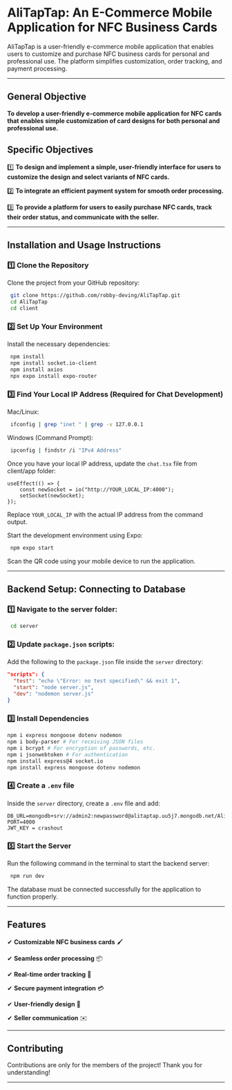 # **AliTapTap: An E-Commerce Mobile Application for NFC Business Cards**

AliTapTap is a user-friendly e-commerce mobile application that enables users to customize and purchase NFC business cards for personal and professional use. The platform simplifies customization, order tracking, and payment processing.

---

## **General Objective**
**To develop a user-friendly e-commerce mobile application for NFC cards that enables simple customization of card designs for both personal and professional use.**

## **Specific Objectives**
1️⃣ **To design and implement a simple, user-friendly interface for users to customize the design and select variants of NFC cards.**

2️⃣ **To integrate an efficient payment system for smooth order processing.**

3️⃣ **To provide a platform for users to easily purchase NFC cards, track their order status, and communicate with the seller.**

---

## **Installation and Usage Instructions**

### **1️⃣ Clone the Repository**
Clone the project from your GitHub repository:

```bash
 git clone https://github.com/robby-deving/AliTapTap.git
 cd AliTapTap
 cd client
```

### **2️⃣ Set Up Your Environment**

Install the necessary dependencies:

```bash
 npm install
 npm install socket.io-client
 npm install axios
 npx expo install expo-router
```

### **3️⃣ Find Your Local IP Address (Required for Chat Development)**

Mac/Linux:

```bash
 ifconfig | grep "inet " | grep -v 127.0.0.1
```

Windows (Command Prompt):

```bash
 ipconfig | findstr /i "IPv4 Address"
```

Once you have your local IP address, update the `chat.tsx` file from client/app folder:

```tsx
useEffect(() => {
    const newSocket = io("http://YOUR_LOCAL_IP:4000");
    setSocket(newSocket);
});
```

Replace `YOUR_LOCAL_IP` with the actual IP address from the command output.

Start the development environment using Expo:

```bash
 npm expo start
```

Scan the QR code using your mobile device to run the application.

---

## **Backend Setup: Connecting to Database**

### **1️⃣ Navigate to the server folder:**
```bash
 cd server
```

### **2️⃣ Update `package.json` scripts:**
Add the following to the `package.json` file inside the `server` directory:

```json
"scripts": {
  "test": "echo \"Error: no test specified\" && exit 1",
  "start": "node server.js",
  "dev": "nodemon server.js"
}
```

### **3️⃣ Install Dependencies**

```bash
npm i express mongoose dotenv nodemon
npm i body-parser # For receiving JSON files
npm i bcrypt # For encryption of passwords, etc.
npm i jsonwebtoken # For authentication
npm install express@4 socket.io
npm install express mongoose dotenv nodemon
```

### **4️⃣ Create a `.env` file**
Inside the `server` directory, create a `.env` file and add:

```
DB_URL=mongodb+srv://admin2:newpassword@alitaptap.uu5j7.mongodb.net/AliTapTapdb
PORT=4000
JWT_KEY = crashout
```

### **5️⃣ Start the Server**
Run the following command in the terminal to start the backend server:

```bash
 npm run dev
```

The database must be connected successfully for the application to function properly.

---

## **Features**

✔ **Customizable NFC business cards** 🖌️

✔ **Seamless order processing** 📦

✔ **Real-time order tracking** 📍

✔ **Secure payment integration** 💳

✔ **User-friendly design** 📱

✔ **Seller communication** ✉️

---

## **Contributing**
Contributions are only for the members of the project! Thank you for understanding!

---
